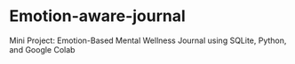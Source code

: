 # Emotion-aware-journal
Mini Project: Emotion-Based Mental Wellness Journal using SQLite, Python, and Google Colab
